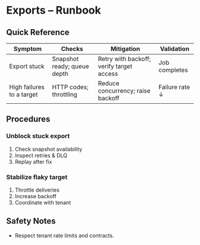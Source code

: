 # Exports – Runbook

## Quick Reference
| Symptom | Checks | Mitigation | Validation |
|---|---|---|---|
| Export stuck | Snapshot ready; queue depth | Retry with backoff; verify target access | Job completes |
| High failures to a target | HTTP codes; throttling | Reduce concurrency; raise backoff | Failure rate ↓ |

## Procedures
### Unblock stuck export
1. Check snapshot availability
2. Inspect retries & DLQ
3. Replay after fix

### Stabilize flaky target
1. Throttle deliveries
2. Increase backoff
3. Coordinate with tenant

## Safety Notes
- Respect tenant rate limits and contracts.
